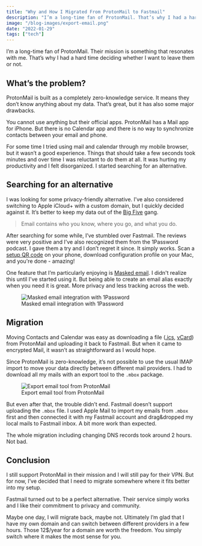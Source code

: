 ```yaml
---
title: "Why and How I Migrated From ProtonMail to Fastmail"
description: "I’m a long-time fan of ProtonMail. That’s why I had a hard time deciding whether I want to leave them or not."
image: "/blog-images/export-email.png"
date: "2022-01-29"
tags: ["tech"]
---
```


I’m a long-time fan of ProtonMail. Their mission is something that resonates with me. That’s why I had a hard time deciding whether I want to leave them or not.

## What’s the problem?

ProtonMail is built as a completely zero-knowledge service. It means they don’t know anything about my data. That’s great, but it has also some major drawbacks.

You cannot use anything but their official apps. ProtonMail has a Mail app for iPhone. But there is no Calendar app and there is no way to synchronize contacts between your email and phone.

For some time I tried using mail and calendar through my mobile browser, but it wasn’t a good experience. Things that should take a few seconds took minutes and over time I was reluctant to do them at all. It was hurting my productivity and I felt disorganized. I started searching for an alternative.

## Searching for an alternative

I was looking for some privacy-friendly alternative. I’ve also considered switching to Apple iCloud+ with a custom domain, but I quickly decided against it. It’s better to keep my data out of the [Big Five](https://en.wikipedia.org/wiki/Big_Tech) gang.

> Email contains who you know, where you go, and what you do.

After searching for some while, I’ve stumbled over Fastmail. The reviews were very positive and I’ve also recognized them from the 1Password podcast. I gave them a try and I don’t regret it since. It simply works. Scan a [setup QR code](https://www.fastmail.help/hc/en-us/articles/360058752834-Set-up-Fastmail-on-your-device) on your phone, download configuration profile on your Mac, and you're done - amazing!

One feature that I’m particularly enjoying is [Masked email](https://www.fastmail.com/1password/). I didn't realize this until I've started using it. But being able to create an email alias exactly when you need it is great. More privacy and less tracking across the web.

<figure>
  <img
    src="/blog-images/masked-email.png"
    alt="Masked email integration with 1Password"
    style="max-width:450px"
  />
  <figcaption>Masked email integration with 1Password</figcaption>
</figure>

## Migration

Moving Contacts and Calendar was easy as downloading a file ([.ics](https://en.wikipedia.org/wiki/ICalendar), [vCard](https://en.wikipedia.org/wiki/VCard)) from ProtonMail and uploading it back to Fastmail. But when it came to encrypted Mail, it wasn’t as straightforward as I would hope.

Since ProtonMail is zero-knowledge, it’s not possible to use the usual IMAP import to move your data directly between different mail providers. I had to download all my mails with an export tool to the `.mbox` package.

<figure>
  <img
    src="/blog-images/export-email.png"
    alt="Export email tool from ProtonMail"
    style="max-width:450px"
  />
  <figcaption>Export email tool from ProtonMail</figcaption>
</figure>

But even after that, the trouble didn’t end. Fastmail doesn’t support uploading the `.mbox` file. I used Apple Mail to import my emails from `.mbox` first and then connected it with my Fastmail account and drag&dropped my local mails to Fastmail inbox. A bit more work than expected.

The whole migration including changing DNS records took around 2 hours. Not bad.

## Conclusion

I still support ProtonMail in their mission and I will still pay for their VPN. But for now, I’ve decided that I need to migrate somewhere where it fits better into my setup.

Fastmail turned out to be a perfect alternative. Their service simply works and I like their commitment to privacy and community.

Maybe one day, I will migrate back, maybe not. Ultimately I’m glad that I have my own domain and can switch between different providers in a few hours. Those 12$/year for a domain are worth the freedom. You simply switch where it makes the most sense for you.
